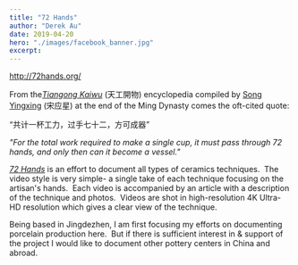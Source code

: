 ```yaml
---
title: "72 Hands"
author: "Derek Au"
date: 2019-04-20
hero: "./images/facebook_banner.jpg"
excerpt: 
---
```


http://72hands.org/

From the[_Tiangong Kaiwu_](https://en.wikipedia.org/wiki/Tiangong_Kaiwu) (天工開物) encyclopedia compiled by [Song Yingxing](https://en.wikipedia.org/wiki/Song_Yingxing) (宋应星) at the end of the Ming Dynasty comes the oft-cited quote:

“共计一杯工力，过手七十二，方可成器”

_"For the total work required to make a single cup, it must pass through 72 hands, and only then can it become a vessel."_

[_72 Hands_](http://72hands.org/) is an effort to document all types of ceramics techniques.  The video style is very simple- a single take of each technique focusing on the artisan's hands.  Each video is accompanied by an article with a description of the technique and photos.  Videos are shot in high-resolution 4K Ultra-HD resolution which gives a clear view of the technique.

Being based in Jingdezhen, I am first focusing my efforts on documenting porcelain production here.  But if there is sufficient interest in & support of the project I would like to document other pottery centers in China and abroad.
